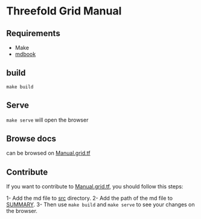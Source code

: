 # Threefold Grid Manual

## Requirements

- Make
- [mdbook](https://rust-lang.github.io/mdBook/guide/installation.html)

## build

`make build`

## Serve

`make serve`
will open the browser  

## Browse docs

can be browsed on [Manual.grid.tf](https://manual.grid.tf/)

## Contribute

If you want to contribute to [Manual.grid.tf](https://manual.grid.tf/), you should follow this steps:

1- Add the md file to [src](./src) directory.
2- Add the path of the md file to [SUMMARY](./src/SUMMARY.md).
3- Then use `make build` and `make serve` to see your changes on the browser.

